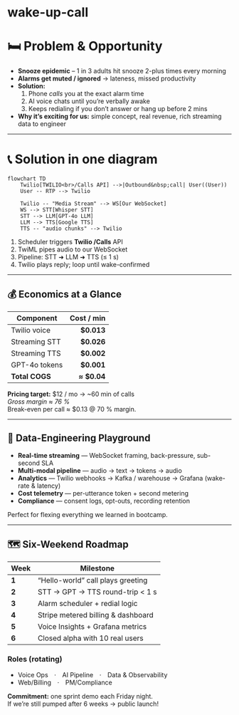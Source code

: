 # wake-up-call

# 🛏️ Problem & Opportunity

- **Snooze epidemic** – 1 in 3 adults hit snooze 2-plus times every morning  
- **Alarms get muted / ignored** → lateness, missed productivity  
- **Solution:**  
  1. Phone *calls* you at the exact alarm time  
  2. AI voice chats until you’re verbally awake  
  3. Keeps redialing if you don’t answer or hang up before 2 mins
- **Why it’s exciting for us:** simple concept, real revenue, rich streaming data to engineer

---

# 📞 Solution in one diagram

```mermaid
flowchart TD
    Twilio[TWILIO<br>/Calls API] -->|Outbound&nbsp;call| User((User))
    User -- RTP --> Twilio

    Twilio -- "Media Stream" --> WS[Our WebSocket]
    WS --> STT[Whisper STT]
    STT --> LLM[GPT-4o LLM]
    LLM --> TTS[Google TTS]
    TTS -- "audio chunks" --> Twilio

```


1. Scheduler triggers **Twilio /Calls** API  
2. TwiML <Start><Stream> pipes audio to our WebSocket
3. Pipeline: STT ➜ LLM ➜ TTS (≤ 1 s)
4. Twilio plays reply; loop until wake-confirmed

---


## 💰 Economics at a Glance

| Component        | Cost / min |
|------------------|-----------:|
| Twilio voice     | **$0.013** |
| Streaming STT    | **$0.026** |
| Streaming TTS    | **$0.002** |
| GPT-4o tokens    | **$0.001** |
| **Total COGS**   | **≈ $0.04** |

**Pricing target:** $12 / mo → ~60 min of calls  
*Gross margin ≈ 76 %*  
Break-even per call ≈ $0.13 @ 70 % margin.

---

## 🔧 Data-Engineering Playground

- **Real-time streaming** — WebSocket framing, back-pressure, sub-second SLA  
- **Multi-modal pipeline** — audio → text → tokens → audio  
- **Analytics** — Twilio webhooks → Kafka / warehouse → Grafana (wake-rate & latency)  
- **Cost telemetry** — per-utterance token + second metering  
- **Compliance** — consent logs, opt-outs, recording retention  

Perfect for flexing everything we learned in bootcamp.

---

## 🗺️ Six-Weekend Roadmap

| Week | Milestone |
|------|-----------|
| **1** | “Hello-world” call plays greeting |
| **2** | STT → GPT → TTS round-trip < 1 s |
| **3** | Alarm scheduler + redial logic |
| **4** | Stripe metered billing & dashboard |
| **5** | Voice Insights + Grafana metrics |
| **6** | Closed alpha with 10 real users |

### Roles (rotating)
- Voice Ops · AI Pipeline · Data & Observability  
- Web/Billing · PM/Compliance  

**Commitment:** one sprint demo each Friday night.  
If we’re still pumped after 6 weeks → public launch!
